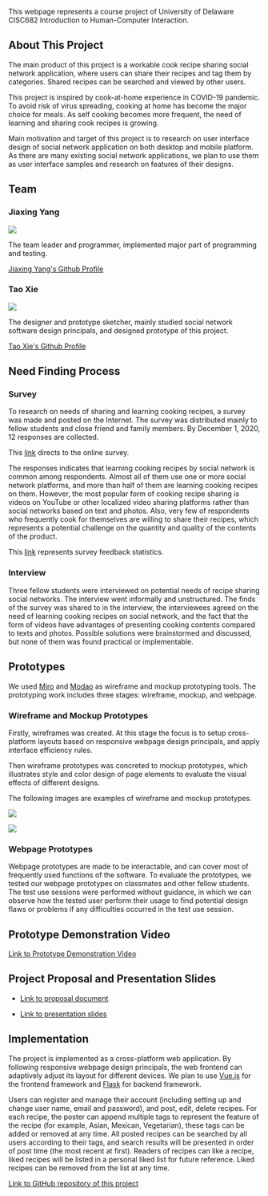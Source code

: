 This webpage represents a course project of University of Delaware CISC682 Introduction to Human-Computer Interaction.

## About This Project

The main product of this project is a workable cook recipe sharing social network application, where users can share their recipes and tag them by categories. Shared recipes can be searched and viewed by other users.

This project is inspired by cook-at-home experience in COVID-19 pandemic. To avoid risk of virus spreading, cooking at home has become the major choice for meals. As self cooking becomes more frequent, the need of learning and sharing cook recipes is growing.

Main motivation and target of this project is to research on user interface design of social network application on both desktop and mobile platform. As there are many existing social network applications, we plan to use them as user interface samples and research on features of their designs.

## Team

### Jiaxing Yang

![](https://avatars0.githubusercontent.com/u/55218421?s=460&v=4)

The team leader and programmer, implemented major part of programming and testing.

[Jiaxing Yang's Github Profile](https://github.com/jiaxingyatudel)

### Tao Xie

![](https://avatars3.githubusercontent.com/u/7379039?s=460&u=687b3bb13dae94bda046b0d74a5b1a017d2becb9&v=4)

The designer and prototype sketcher, mainly studied social network software design principals, and designed prototype of this project.

[Tao Xie's Github Profile](https://github.com/ChristopherSTAN)

## Need Finding Process

### Survey

To research on needs of sharing and learning cooking recipes, a survey was made and posted on the Internet. The survey was distributed mainly to fellow students and close friend and family members. By December 1, 2020, 12 responses are collected. 


This [link](https://docs.google.com/forms/d/e/1FAIpQLSe6FNNFOBVXOURQfh4W6RaSL6ExfVbgYcQJPau--7qes3nZqw/viewform?usp=sf_link) directs to the online survey.

The responses indicates that learning cooking recipes by social network is common among respondents. Almost all of them use one or more social network platforms, and more than half of them are learning cooking recipes on them. However, the most popular form of cooking recipe sharing is videos on YouTube or other localized video sharing platforms rather than social networks based on text and photos. Also, very few of respondents who frequently cook for themselves are willing to share their recipes, which represents a potential challenge on the quantity and quality of the contents of the product.

This [link](./survey_findings.md) represents survey feedback statistics.

### Interview

Three fellow students were interviewed on potential needs of recipe sharing social networks. The interview went informally and unstructured. The finds of the survey was shared to in the interview, the interviewees agreed on the need of learning cooking recipes on social network, and the fact that the form of videos have advantages of presenting cooking contents compared to texts and photos. Possible solutions were brainstormed and discussed, but none of them was found practical or implementable.

## Prototypes

We used [Miro](https://miro.com/) and [Modao](https://modao.cc/) as wireframe and mockup prototyping tools. The prototyping work includes three stages: wireframe, mockup, and webpage.

### Wireframe and Mockup Prototypes

Firstly, wireframes was created. At this stage the focus is to setup cross-platform layouts based on responsive webpage design principals, and apply interface efficiency rules.

Then wireframe prototypes was concreted to mockup prototypes, which illustrates style and color design of page elements to evaluate the visual effects of different designs.

The following images are examples of wireframe and mockup prototypes.

![](./wireframe1.png)

![](./mockup1.png)


### Webpage Prototypes

Webpage prototypes are made to be interactable, and can cover most of frequently used functions of the software. To evaluate the prototypes, we tested our webpage prototypes on classmates and other fellow students. The test use sessions were performed without guidance, in which we can observe how the tested user perform their usage to find potential design flaws or problems if any difficulties occurred in the test use session.

## Prototype Demonstration Video

[Link to Prototype Demonstration Video](https://youtu.be/S8fyJVCcpJE)

## Project Proposal and Presentation Slides

* [Link to proposal document](./cisc682_proposal_final_rev.pdf)

* [Link to presentation slides](./cisc682_presentation.pdf)

## Implementation

The project is implemented as a cross-platform web application. By following responsive webpage design principals, the web frontend can adaptively adjust its layout for different devices. We plan to use [Vue.js](https://vuejs.org) for the frontend framework and [Flask](https://flask.palletsprojects.com/en/1.1.x/) for backend framework.

Users can register and manage their account (including setting up and change user name, email and password), and post, edit, delete recipes. For each recipe, the poster can append multiple tags to represent the feature of the recipe (for example, Asian, Mexican, Vegetarian), these tags can be added or removed at any time. All posted recipes can be searched by all users according to their tags, and search results will be presented in order of post time (the most recent at first). Readers of recipes can like a recipe, liked recipes will be listed in a personal liked list for future reference. Liked recipes can be removed from the list at any time.

[Link to GitHub repository of this project](https://github.com/jiaxingyatudel/cisc682_proj)